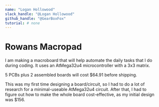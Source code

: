 ```yaml
---
name: "Logan Hollowood"
slack_handle: "@Logan Hollowood"
github_handle: "@GearBoxFox"
tutorial: # none
---
```


# Rowans Macropad

<!-- Describe your board in 2-3 sentences. What are you making? What will it do? -->
I am making a macroboard that will help automate the daily tasks that I do during coding. 
It uses an AtMega32u4 microcontroller with a 3x3 matrix.

<!-- How much is it going to cost? -->
5 PCBs plus 2 assembled boards will cost $64.91 before shipping.

<!-- Tell us a little bit about your design process. What were some challenges? What helped? ***Totally optional*** -->
This was my first time designing a board/circuit, so I had to do a lot of research for a minimal-useable AtMega32u4 circuit. 
After that, I had to figure out how to make the whole board cost-effective, as my initial design was $156.
